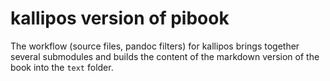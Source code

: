 # kallipos version of pibook

The workflow (source files, pandoc filters) for kallipos
brings together several submodules and builds the content of
the markdown version of the book into the `text` folder.

